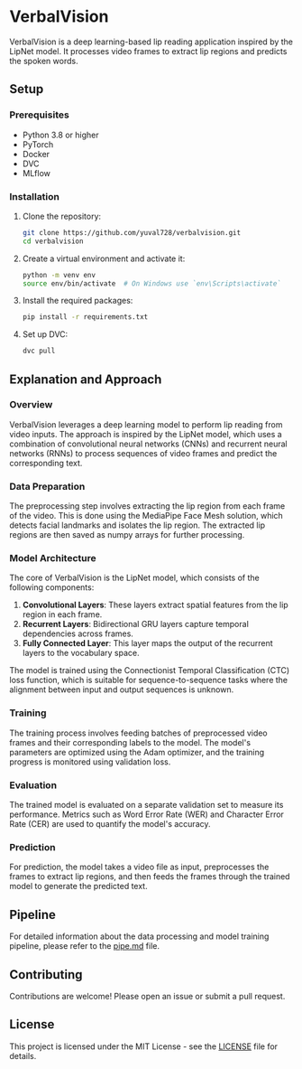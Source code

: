 # VerbalVision

VerbalVision is a deep learning-based lip reading application inspired by the LipNet model. It processes video frames to extract lip regions and predicts the spoken words.

## Setup

### Prerequisites

- Python 3.8 or higher
- PyTorch
- Docker
- DVC
- MLflow

### Installation

1. Clone the repository:
    ```sh
    git clone https://github.com/yuval728/verbalvision.git
    cd verbalvision
    ```

2. Create a virtual environment and activate it:
    ```sh
    python -m venv env
    source env/bin/activate  # On Windows use `env\Scripts\activate`
    ```

3. Install the required packages:
    ```sh
    pip install -r requirements.txt
    ```

4. Set up DVC:
    ```sh
    dvc pull
    ```

## Explanation and Approach

### Overview

VerbalVision leverages a deep learning model to perform lip reading from video inputs. The approach is inspired by the LipNet model, which uses a combination of convolutional neural networks (CNNs) and recurrent neural networks (RNNs) to process sequences of video frames and predict the corresponding text.

### Data Preparation

The preprocessing step involves extracting the lip region from each frame of the video. This is done using the MediaPipe Face Mesh solution, which detects facial landmarks and isolates the lip region. The extracted lip regions are then saved as numpy arrays for further processing.

### Model Architecture

The core of VerbalVision is the LipNet model, which consists of the following components:

1. **Convolutional Layers**: These layers extract spatial features from the lip region in each frame.
2. **Recurrent Layers**: Bidirectional GRU layers capture temporal dependencies across frames.
3. **Fully Connected Layer**: This layer maps the output of the recurrent layers to the vocabulary space.

The model is trained using the Connectionist Temporal Classification (CTC) loss function, which is suitable for sequence-to-sequence tasks where the alignment between input and output sequences is unknown.

### Training

The training process involves feeding batches of preprocessed video frames and their corresponding labels to the model. The model's parameters are optimized using the Adam optimizer, and the training progress is monitored using validation loss.

### Evaluation

The trained model is evaluated on a separate validation set to measure its performance. Metrics such as Word Error Rate (WER) and Character Error Rate (CER) are used to quantify the model's accuracy.

### Prediction

For prediction, the model takes a video file as input, preprocesses the frames to extract lip regions, and then feeds the frames through the trained model to generate the predicted text.

## Pipeline

For detailed information about the data processing and model training pipeline, please refer to the [pipe.md](pipe.md) file.

## Contributing

Contributions are welcome! Please open an issue or submit a pull request.

## License

This project is licensed under the MIT License - see the [LICENSE](LICENSE) file for details.
